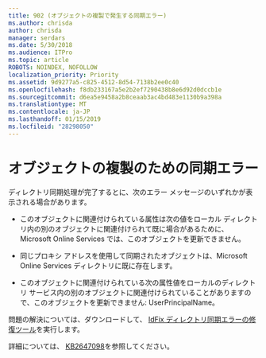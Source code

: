 ```yaml
---
title: 902 (オブジェクトの複製で発生する同期エラー)
ms.author: chrisda
author: chrisda
manager: serdars
ms.date: 5/30/2018
ms.audience: ITPro
ms.topic: article
ROBOTS: NOINDEX, NOFOLLOW
localization_priority: Priority
ms.assetid: 9d9277a5-c825-4512-8d54-7138b2ee0c40
ms.openlocfilehash: f8db233167a5e2b2ef7290438b8e6d92d0dccb1e
ms.sourcegitcommit: d6ea5e9458a2b8ceaab3ac4bd483e1130b9a398a
ms.translationtype: MT
ms.contentlocale: ja-JP
ms.lasthandoff: 01/15/2019
ms.locfileid: "28298050"
---
```

# <a name="sync-errors-due-to-duplicate-objects"></a>オブジェクトの複製のための同期エラー

ディレクトリ同期処理が完了するとに、次のエラー メッセージのいずれかが表示される場合があります。
  
- このオブジェクトに関連付けられている属性は次の値をローカル ディレクトリ内の別のオブジェクトに関連付けられて既に場合があるために、Microsoft Online Services では、このオブジェクトを更新できません。
    
- 同じプロキシ アドレスを使用して同期されたオブジェクトは、Microsoft Online Services ディレクトリに既に存在します。
    
- このオブジェクトに関連付けられている次の属性値をローカルのディレクトリ サービス内の別のオブジェクトに関連付けられていることがありますので、このオブジェクトを更新できません: UserPrincipalName。
    
問題の解決については、ダウンロードして、 [IdFix ディレクトリ同期エラーの修復ツール](https://www.microsoft.com/download/details.aspx?id=36832)を実行します。
  
詳細については、 [KB2647098](https://support.microsoft.com/help/2647098/duplicate-or-invalid-attributes-prevent-directory-synchronization-in-o)を参照してください。
  

